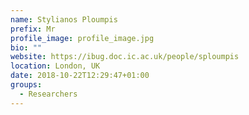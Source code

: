 ```yaml
---
name: Stylianos Ploumpis
prefix: Mr
profile_image: profile_image.jpg
bio: ""
website: https://ibug.doc.ic.ac.uk/people/sploumpis
location: London, UK
date: 2018-10-22T12:29:47+01:00
groups:
  - Researchers
---
```

